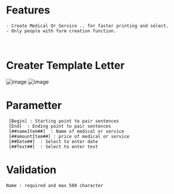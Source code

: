 # Features
    - Create Medical Or Service .. for faster printing and select.
    - Only people with form creation function.
</br>

# Creater Template Letter
![image](/images/docs/rr1.png)
![image](/images/docs/rr2.png)

# Parametter
```
 [Begin] : Starting point to pair sentences
 [End]  : Ending point to pair sentences
 [##nameItem##]  : Name of medical or service
 [##amountItem##] : price of medical or service
 [##Date##]  : Select to enter date
 [##Text##]  : Select to enter text
```

# Validation
```
Name : required and max 500 character

```

